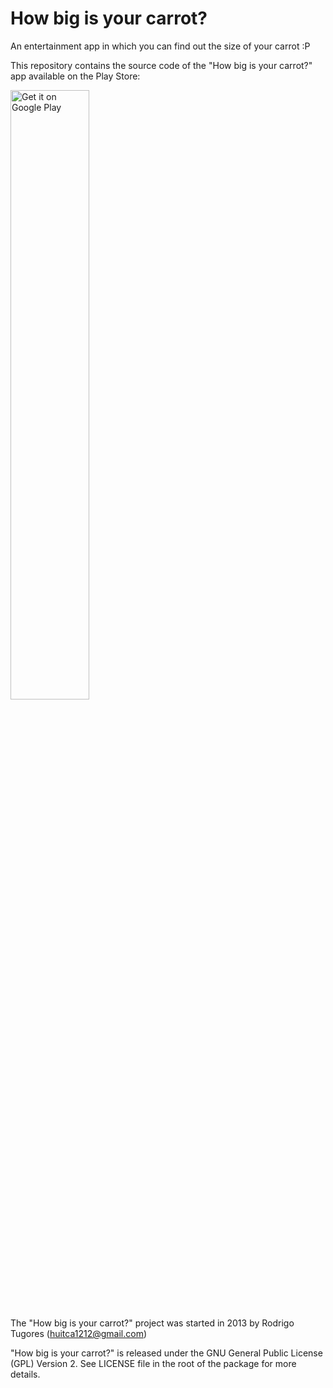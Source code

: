 # How big is your carrot?
An entertainment app in which you can find out the size of your carrot :P

This repository contains the source code of the "How big is your carrot?" app available on the Play Store:

<a href="https://play.google.com/store/apps/details?id=huitca1212.cuantotemide">
<img alt="Get it on Google Play" src="http://steverichey.github.io/google-play-badge-svg/img/en_get.svg" width="50%"/>
</a>

The "How big is your carrot?" project was started in 2013 by Rodrigo Tugores (huitca1212@gmail.com)

"How big is your carrot?" is released under the GNU General Public License (GPL) Version 2. See LICENSE file in the root of the package for more details.
